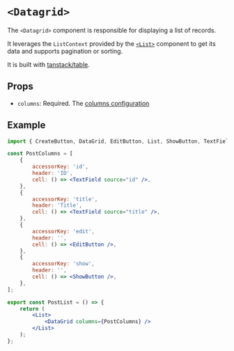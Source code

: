 # `<Datagrid>`

The `<Datagrid>` component is responsible for displaying a list of records.

It leverages the `ListContext` provided by the [`<List>`](./List.md) component to get its data and supports pagination or sorting.

It is built with [tanstack/table](https://tanstack.com/table/v8).

## Props

- `columns`: Required. The [columns configuration](https://tanstack.com/table/v8/docs/guide/column-defs)

## Example

```jsx
import { CreateButton, DataGrid, EditButton, List, ShowButton, TextField } from '@solid-admin/admin';

const PostColumns = [
	{
		accessorKey: 'id',
		header: 'ID',
		cell: () => <TextField source="id" />,
	},
	{
		accessorKey: 'title',
		header: 'Title',
		cell: () => <TextField source="title" />,
	},
	{
		accessorKey: 'edit',
		header: '',
		cell: () => <EditButton />,
	},
	{
		accessorKey: 'show',
		header: '',
		cell: () => <ShowButton />,
	},
];

export const PostList = () => {
	return (
		<List>
			<DataGrid columns={PostColumns} />
		</List>
	);
};
```

